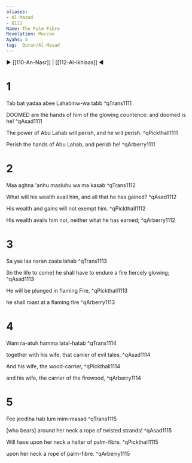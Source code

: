 ```yaml
---
aliases:
- Al-Masad
- Q111
Name: The Palm Fibre
Revelation: Meccan
Ayahs: 5
tag:  Quran/Al-Masad
---
```


▶ [[110-An-Nasr]] | [[112-Al-Ikhlaas]] ◀

# 1

Tab bat yadaa abee Lahabinw-wa tabb ^qTrans1111


DOOMED are the hands of him of the glowing countence: and doomed is he! ^qAsad1111


The power of Abu Lahab will perish, and he will perish. ^qPickthall1111


Perish the hands of Abu Lahab, and perish he! ^qArberry1111

# 2

Maa aghna 'anhu maaluhu wa ma kasab ^qTrans1112


What will his wealth avail him, and all that he has gained? ^qAsad1112


His wealth and gains will not exempt him. ^qPickthall1112


His wealth avails him not, neither what he has earned; ^qArberry1112

# 3

Sa yas laa naran zaata lahab ^qTrans1113


[In the life to come] he shall have to endure a fire fiercely glowing; ^qAsad1113


He will be plunged in flaming Fire, ^qPickthall1113


he shall roast at a flaming fire ^qArberry1113

# 4

Wam ra-atuh hamma latal-hatab ^qTrans1114


together with his wife, that carrier of evil tales, ^qAsad1114


And his wife, the wood-carrier, ^qPickthall1114


and his wife, the carrier of the firewood, ^qArberry1114

# 5

Fee jeediha hab lum mim-masad ^qTrans1115


[who bears] around her neck a rope of twisted strands! ^qAsad1115


Will have upon her neck a halter of palm-fibre. ^qPickthall1115


upon her neck a rope of palm-fibre. ^qArberry1115

